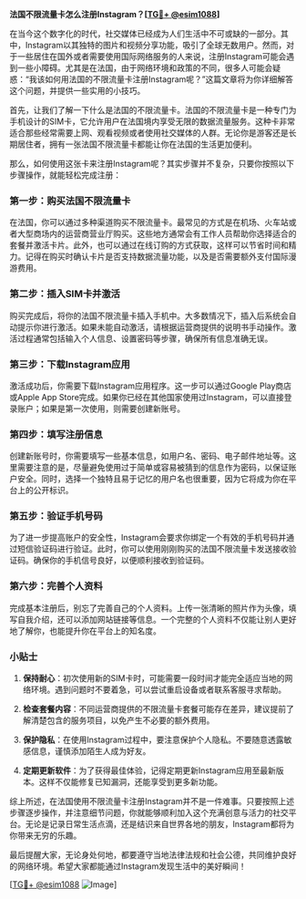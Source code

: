 **法国不限流量卡怎么注册Instagram？[[TG💪+ @esim1088](https://t.me/s/esim1088)]**

在当今这个数字化的时代，社交媒体已经成为人们生活中不可或缺的一部分。其中，Instagram以其独特的图片和视频分享功能，吸引了全球无数用户。然而，对于一些居住在国外或者需要使用国际网络服务的人来说，注册Instagram可能会遇到一些小障碍。尤其是在法国，由于网络环境和政策的不同，很多人可能会疑惑：“我该如何用法国的不限流量卡注册Instagram呢？”这篇文章将为你详细解答这个问题，并提供一些实用的小技巧。

首先，让我们了解一下什么是法国的不限流量卡。法国的不限流量卡是一种专门为手机设计的SIM卡，它允许用户在法国境内享受无限的数据流量服务。这种卡非常适合那些经常需要上网、观看视频或者使用社交媒体的人群。无论你是游客还是长期居住者，拥有一张法国不限流量卡都能让你在法国的生活更加便利。

那么，如何使用这张卡来注册Instagram呢？其实步骤并不复杂，只要你按照以下步骤操作，就能轻松完成注册：

### 第一步：购买法国不限流量卡

在法国，你可以通过多种渠道购买不限流量卡。最常见的方式是在机场、火车站或者大型商场内的运营商营业厅购买。这些地方通常会有工作人员帮助你选择适合的套餐并激活卡片。此外，也可以通过在线订购的方式获取，这样可以节省时间和精力。记得在购买时确认卡片是否支持数据流量功能，以及是否需要额外支付国际漫游费用。

### 第二步：插入SIM卡并激活

购买完成后，将你的法国不限流量卡插入手机中。大多数情况下，插入后系统会自动提示你进行激活。如果未能自动激活，请根据运营商提供的说明书手动操作。激活过程通常包括输入个人信息、设置密码等步骤，确保所有信息准确无误。

### 第三步：下载Instagram应用

激活成功后，你需要下载Instagram应用程序。这一步可以通过Google Play商店或Apple App Store完成。如果你已经在其他国家使用过Instagram，可以直接登录账户；如果是第一次使用，则需要创建新账号。

### 第四步：填写注册信息

创建新账号时，你需要填写一些基本信息，如用户名、密码、电子邮件地址等。这里需要注意的是，尽量避免使用过于简单或容易被猜到的信息作为密码，以保证账户安全。同时，选择一个独特且易于记忆的用户名也很重要，因为它将成为你在平台上的公开标识。

### 第五步：验证手机号码

为了进一步提高账户的安全性，Instagram会要求你绑定一个有效的手机号码并通过短信验证码进行验证。此时，你可以使用刚刚购买的法国不限流量卡发送接收验证码。确保你的手机信号良好，以便顺利接收到验证码。

### 第六步：完善个人资料

完成基本注册后，别忘了完善自己的个人资料。上传一张清晰的照片作为头像，填写自我介绍，还可以添加网站链接等信息。一个完整的个人资料不仅能让别人更好地了解你，也能提升你在平台上的知名度。

### 小贴士

1. **保持耐心**：初次使用新的SIM卡时，可能需要一段时间才能完全适应当地的网络环境。遇到问题时不要着急，可以尝试重启设备或者联系客服寻求帮助。
   
2. **检查套餐内容**：不同运营商提供的不限流量卡套餐可能存在差异，建议提前了解清楚包含的服务项目，以免产生不必要的额外费用。

3. **保护隐私**：在使用Instagram过程中，要注意保护个人隐私。不要随意透露敏感信息，谨慎添加陌生人成为好友。

4. **定期更新软件**：为了获得最佳体验，记得定期更新Instagram应用至最新版本。这样不仅能修复已知漏洞，还能享受到更多新功能。

综上所述，在法国使用不限流量卡注册Instagram并不是一件难事。只要按照上述步骤逐步操作，并注意细节问题，你就能够顺利加入这个充满创意与活力的社交平台。无论是记录日常生活点滴，还是结识来自世界各地的朋友，Instagram都将为你带来无穷的乐趣。

最后提醒大家，无论身处何地，都要遵守当地法律法规和社会公德，共同维护良好的网络环境。希望大家都能通过Instagram发现生活中的美好瞬间！

[[TG💪+ @esim1088](https://t.me/s/esim1088) ![Image](https://i.postimg.cc/4NQfJmqS/Snipaste-2025-05-13-00-14-12.png)]